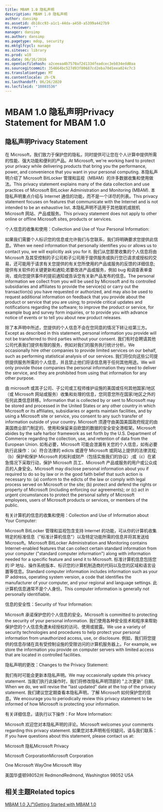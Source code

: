 ```yaml
---
title: MBAM 1.0 隐私声明
description: MBAM 1.0 隐私声明
author: dansimp
ms.assetid: db18cc93-a1c1-44da-a450-a5399a4427b9
ms.reviewer: ''
manager: dansimp
ms.author: dansimp
ms.pagetype: mdop, security
ms.mktglfcycl: manage
ms.sitesec: library
ms.prod: w10
ms.date: 06/16/2016
ms.openlocfilehash: a2ceeaa4b7570af2d1334feadcec3eb834edd0aa
ms.sourcegitcommit: 354664bc527d93f80687cd2eba70d1eea024c7c3
ms.translationtype: MT
ms.contentlocale: zh-CN
ms.lasthandoff: 06/26/2020
ms.locfileid: "10803536"
---
```

# <span data-ttu-id="4ebbb-103">MBAM 1.0 隐私声明</span><span class="sxs-lookup"><span data-stu-id="4ebbb-103">Privacy Statement for MBAM 1.0</span></span>


## <span data-ttu-id="4ebbb-104">隐私声明</span><span class="sxs-lookup"><span data-stu-id="4ebbb-104">Privacy Statement</span></span>


<span data-ttu-id="4ebbb-105">在 Microsoft，我们致力于保护您的隐私，同时提供可让您在个人计算中提供所需的性能、强大功能和便利的产品。</span><span class="sxs-lookup"><span data-stu-id="4ebbb-105">At Microsoft, we're working hard to protect your privacy while delivering products that bring you the performance, power, and convenience that you want in your personal computing.</span></span> <span data-ttu-id="4ebbb-106">本隐私声明介绍了 Microsoft BitLocker 管理和监视（MBAM）的许多数据收集和使用做法。</span><span class="sxs-lookup"><span data-stu-id="4ebbb-106">This privacy statement explains many of the data collection and use practices of Microsoft BitLocker Administration and Monitoring (MBAM).</span></span> <span data-ttu-id="4ebbb-107">本隐私声明重点介绍与 Internet 通信的功能，而不是一个详尽的列表。</span><span class="sxs-lookup"><span data-stu-id="4ebbb-107">This privacy statement focuses on features that communicate with the Internet and is not intended to be an exhaustive list.</span></span> <span data-ttu-id="4ebbb-108">本隐私声明不适用于其他联机或脱机 Microsoft 网站、产品或服务。</span><span class="sxs-lookup"><span data-stu-id="4ebbb-108">This privacy statement does not apply to other online or offline Microsoft sites, products or services.</span></span>

<span data-ttu-id="4ebbb-109">个人信息的收集和使用：</span><span class="sxs-lookup"><span data-stu-id="4ebbb-109">Collection and Use of Your Personal Information:</span></span>

<span data-ttu-id="4ebbb-110">如果我们需要个人标识您的信息或允许我们与您联系，我们将明确要求您提供此信息。</span><span class="sxs-lookup"><span data-stu-id="4ebbb-110">When we need information that personally identifies you or allows us to contact you, we will explicitly ask you for it.</span></span> <span data-ttu-id="4ebbb-111">我们从您那里收集的个人信息将由 Microsoft 及其受控制的子公司和子公司用于提供服务或执行您已请求或授权的交易，还可能用于请求有关您提供的有关您所使用的产品或服务的反馈的详细信息;提供有关软件的关键更新和通知;若要改进产品或服务，例如 bug 和调查表单查询，或向您提供事件的提前通知或告诉您有关新产品发布的信息。</span><span class="sxs-lookup"><span data-stu-id="4ebbb-111">The personal information we collect from you will be used by Microsoft and its controlled subsidiaries and affiliates to provide the service(s) or carry out the transaction(s) you have requested or authorized, and may also be used to request additional information on feedback that you provide about the product or service that you are using; to provide critical updates and notifications regarding the software; to improve the product or service, for example bug and survey form inquiries, or to provide you with advance notice of events or to tell you about new product releases.</span></span>

<span data-ttu-id="4ebbb-112">除了本声明中所述，您提供的个人信息不会在您同意的情况下转让给第三方。</span><span class="sxs-lookup"><span data-stu-id="4ebbb-112">Except as described in this statement, personal information you provide will not be transferred to third parties without your consent.</span></span> <span data-ttu-id="4ebbb-113">我们有时会聘请其他公司代表我们提供有限的服务，例如对我们的服务执行统计分析。</span><span class="sxs-lookup"><span data-stu-id="4ebbb-113">We occasionally hire other companies to provide limited services on our behalf, such as performing statistical analysis of our services.</span></span> <span data-ttu-id="4ebbb-114">我们将仅向这些公司提供提供服务所需的个人信息，并且禁止他们将该信息用于任何其他用途。</span><span class="sxs-lookup"><span data-stu-id="4ebbb-114">We will only provide those companies the personal information they need to deliver the service, and they are prohibited from using that information for any other purpose.</span></span>

<span data-ttu-id="4ebbb-115">由 microsoft 或其子公司、子公司或工程师维护设施的美国或任何其他国家/地区（或 Microsoft 网站或服务）收集和处理的信息，您同意您所在国家/地区之外的任何此类信息转移。</span><span class="sxs-lookup"><span data-stu-id="4ebbb-115">Information that is collected by or sent to Microsoft may be stored and processed in the United States or any other country in which Microsoft or its affiliates, subsidiaries or agents maintain facilities, and by using a Microsoft site or service, you consent to any such transfer of information outside of your country.</span></span> <span data-ttu-id="4ebbb-116">Microsoft 须遵守由美国美国政府规定的由美国商业部门制定的、使用和保留来自欧盟的数据的安全安全港框架。</span><span class="sxs-lookup"><span data-stu-id="4ebbb-116">Microsoft abides by the safe harbor framework as set forth by the U.S. Department of Commerce regarding the collection, use, and retention of data from the European Union.</span></span> <span data-ttu-id="4ebbb-117">如有必要，Microsoft 可能会泄漏有关您的个人信息，如有必要执行此操作：（a）符合法律的 edicts 或遵守 Microsoft 或网站上提供的法律流程;（b）保护和保护 Microsoft 的权利或财产（包括实施我们的协议）;或（c）在紧急情况下采取行动，保护 Microsoft 员工、Microsoft 产品或服务的用户或公众成员的人身安全。</span><span class="sxs-lookup"><span data-stu-id="4ebbb-117">Microsoft may disclose personal information about you if required to do so by law or in the good faith belief that such action is necessary to: (a) conform to the edicts of the law or comply with legal process served on Microsoft or the site; (b) protect and defend the rights or property of Microsoft (including enforcing our agreements); or (c) act in urgent circumstances to protect the personal safety of Microsoft employees, users of Microsoft products or services, or members of the public.</span></span>

<span data-ttu-id="4ebbb-118">有关计算机的信息的收集和使用：</span><span class="sxs-lookup"><span data-stu-id="4ebbb-118">Collection and Use of Information about Your Computer:</span></span>

<span data-ttu-id="4ebbb-119">Microsoft BitLocker 管理和监视包含支持 Internet 的功能，可从你的计算机收集特定的标准信息（"标准计算机信息"）以及特定功能所需的信息并将其发送给 Microsoft。</span><span class="sxs-lookup"><span data-stu-id="4ebbb-119">Microsoft BitLocker Administration and Monitoring contains Internet-enabled features that can collect certain standard information from your computer ("standard computer information") along with information needed for a specific feature and send it to Microsoft.</span></span> <span data-ttu-id="4ebbb-120">标准计算机信息包括您的 IP 地址、操作系统版本、标识您的计算机制造商的代码以及您的区域和语言设置等信息。</span><span class="sxs-lookup"><span data-stu-id="4ebbb-120">Standard computer information includes information such as your IP address, operating system version, a code that identifies the manufacturer of your computer, and your regional and language settings.</span></span> <span data-ttu-id="4ebbb-121">此计算机信息通常不是个人身份。</span><span class="sxs-lookup"><span data-stu-id="4ebbb-121">This computer information is generally not personally identifiable.</span></span>

<span data-ttu-id="4ebbb-122">信息的安全性：</span><span class="sxs-lookup"><span data-stu-id="4ebbb-122">Security of Your Information:</span></span>

<span data-ttu-id="4ebbb-123">Microsoft 承诺保护您的个人信息的安全。</span><span class="sxs-lookup"><span data-stu-id="4ebbb-123">Microsoft is committed to protecting the security of your personal information.</span></span> <span data-ttu-id="4ebbb-124">我们使用各种安全技术和程序来帮助保护您的个人信息免遭未经授权的访问、使用或披露。</span><span class="sxs-lookup"><span data-stu-id="4ebbb-124">We use a variety of security technologies and procedures to help protect your personal information from unauthorized access, use, or disclosure.</span></span> <span data-ttu-id="4ebbb-125">例如，我们将您提供的信息存储在具有受控制设施的受限访问的计算机服务器上。</span><span class="sxs-lookup"><span data-stu-id="4ebbb-125">For example, we store the information you provide on computer servers with limited access that are located in controlled facilities.</span></span>

<span data-ttu-id="4ebbb-126">隐私声明的更改：</span><span class="sxs-lookup"><span data-stu-id="4ebbb-126">Changes to the Privacy Statement:</span></span>

<span data-ttu-id="4ebbb-127">我们有时可能会更新本隐私声明。</span><span class="sxs-lookup"><span data-stu-id="4ebbb-127">We may occasionally update this privacy statement.</span></span> <span data-ttu-id="4ebbb-128">当我们执行此操作时，我们将修改隐私声明顶部的 "上次更新" 日期。</span><span class="sxs-lookup"><span data-stu-id="4ebbb-128">When we do, we will revise the "last updated" date at the top of the privacy statement.</span></span> <span data-ttu-id="4ebbb-129">我们建议您定期查看本隐私声明，了解 Microsoft 如何保护您的信息。</span><span class="sxs-lookup"><span data-stu-id="4ebbb-129">We encourage you to periodically review this privacy statement to be informed of how Microsoft is protecting your information.</span></span>

<span data-ttu-id="4ebbb-130">有关详细信息，请执行以下操作：</span><span class="sxs-lookup"><span data-stu-id="4ebbb-130">For More Information:</span></span>

<span data-ttu-id="4ebbb-131">Microsoft 欢迎您对本隐私声明的评论。</span><span class="sxs-lookup"><span data-stu-id="4ebbb-131">Microsoft welcomes your comments regarding this privacy statement.</span></span> <span data-ttu-id="4ebbb-132">如果您对本声明有任何疑问，请与我们联系：</span><span class="sxs-lookup"><span data-stu-id="4ebbb-132">If you have questions about this statement, please contact us at:</span></span>

<span data-ttu-id="4ebbb-133">Microsoft 隐私</span><span class="sxs-lookup"><span data-stu-id="4ebbb-133">Microsoft Privacy</span></span>

<span data-ttu-id="4ebbb-134">Microsoft Corporation</span><span class="sxs-lookup"><span data-stu-id="4ebbb-134">Microsoft Corporation</span></span>

<span data-ttu-id="4ebbb-135">One Microsoft Way</span><span class="sxs-lookup"><span data-stu-id="4ebbb-135">One Microsoft Way</span></span>

<span data-ttu-id="4ebbb-136">美国华盛顿98052州 Redmond</span><span class="sxs-lookup"><span data-stu-id="4ebbb-136">Redmond, Washington 98052 USA</span></span>

## <span data-ttu-id="4ebbb-137">相关主题</span><span class="sxs-lookup"><span data-stu-id="4ebbb-137">Related topics</span></span>


[<span data-ttu-id="4ebbb-138">MBAM 1.0 入门</span><span class="sxs-lookup"><span data-stu-id="4ebbb-138">Getting Started with MBAM 1.0</span></span>](getting-started-with-mbam-10.md)

 

 





